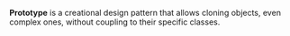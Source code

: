 **Prototype** is a creational design pattern that allows cloning objects, even complex ones, without coupling to their specific classes.